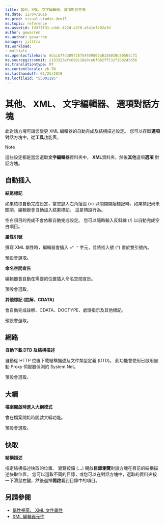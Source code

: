 ```yaml
---
title: 其他、XML、文字編輯器、選項對話方塊
ms.date: 11/04/2016
ms.prod: visual-studio-dev15
ms.topic: reference
ms.assetid: fd3fff31-cddc-422d-a2f0-a5a1ef492afd
author: gewarren
ms.author: gewarren
manager: jillfra
ms.workload:
- multiple
ms.openlocfilehash: 8dacb77d309725754409502a0136030c80505c71
ms.sourcegitcommit: 2193323efc608118e0ce6f6b2ff532f158245d56
ms.translationtype: MT
ms.contentlocale: zh-TW
ms.lasthandoff: 01/25/2019
ms.locfileid: "55001195"
---
```

# <a name="miscellaneous-xml-text-editor-options-dialog-box"></a>其他、 XML、 文字編輯器、 選項對話方塊

此對話方塊可讓您變更 XML 編輯器的自動完成及結構描述設定。 您可以存取**選項**對話方塊中，從**工具**功能表。

> [!NOTE]
> 這些設定都是當您選取**文字編輯器**資料夾中， **XML**資料夾，然後**其他**選項**選項**  對話方塊。


## <a name="auto-insert"></a>自動插入
 **結尾標記**

 如果核取自動完成設定，當您鍵入右角括弧 (>) 以關閉開始標記時，如果標記尚未關閉，編輯器會自動加入結束標記。 這是預設行為。

 空白項目的完成不會依賴自動完成設定。 您可以隨時輸入反斜線 (/) 以自動完成空白項目。

 **屬性引號**

 撰寫 XML 屬性時，編輯器會插入 `=" "` 字元，並將插入號 (^) 置於雙引號內。

 預設會選取。

 **命名空間宣告**

 編輯器會自動在需要的位置插入命名空間宣告。

 預設會選取。

 **其他標記 (註解、CDATA)**

 會自動完成註解、CDATA、DOCTYPE、處理指示及其他標記。

 預設會選取。

## <a name="network"></a>網路
 **自動下載 DTD 及結構描述**

 自動從 HTTP 位置下載結構描述及文件類型定義 (DTD)。 此功能會使用已啟用自動 Proxy 伺服器偵測的 System.Net。

 預設會選取。

## <a name="outlining"></a>大綱
 **檔案開啟時進入大綱模式**

 會在檔案開始時開啟大綱功能。

 預設會選取。

## <a name="caching"></a>快取
 **結構描述**

 指定結構描述快取的位置。 瀏覽按鈕 (**...**) 開啟**目錄瀏覽**對話方塊在目前的結構描述快取位置。 您可以選取不同的目錄，或您可以在對話方塊中，選取的資料夾按一下滑鼠右鍵，然後選擇**開啟**看到目錄中的項目。

## <a name="see-also"></a>另請參閱

- [屬性視窗、 XML 文件屬性](../xml-tools/xml-document-properties-properties-window.md)
- [XML 編輯器元件](../xml-tools/xml-editor-components.md)